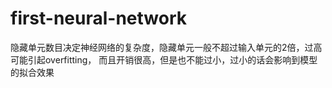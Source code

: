 # first-neural-network
隐藏单元数目决定神经网络的复杂度，隐藏单元一般不超过输入单元的2倍，过高可能引起overfitting， 而且开销很高，但是也不能过小，过小的话会影响到模型的拟合效果
